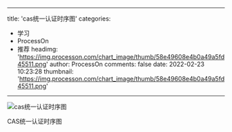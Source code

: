 
---
title: 'cas统一认证时序图'
categories: 
 - 学习
 - ProcessOn
 - 推荐
headimg: 'https://img.processon.com/chart_image/thumb/58e49608e4b0a49a5fd45511.png'
author: ProcessOn
comments: false
date: 2022-02-23 10:23:28
thumbnail: 'https://img.processon.com/chart_image/thumb/58e49608e4b0a49a5fd45511.png'
---

<div>   
<img class="thumb" alt="cas统一认证时序图" src="https://img.processon.com/chart_image/thumb/58e49608e4b0a49a5fd45511.png" referrerpolicy="no-referrer">
<p>CAS统一认证时序图</p>  
</div>
            